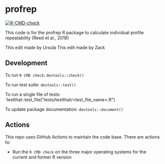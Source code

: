 # profrep
<!-- badges: start -->
  [![R-CMD-check](https://github.com/ubeattie/profrep/actions/workflows/R-CMD-check.yaml/badge.svg)](https://github.com/ubeattie/profrep/actions/workflows/R-CMD-check.yaml)
<!-- badges: end -->
  
This code is for the profrep R package to calculate individual profile repeatability (Reed et al., 2019)

This edit made by Ursula
This edit made by Zack

## Development

To run `R CMD check`: `devtools::check()`

To run test suite: `devtools::test()`

To run a single file of tests: `testthat::test_file("tests/testthat/<test_file_name>.R")

To update package documentation: `devtools::document()`

## Actions

This repo uses GitHub Actions to maintain the code base. There are actions to:

- Run the `R CMD check` on the three major operating systems for the current and former R version
